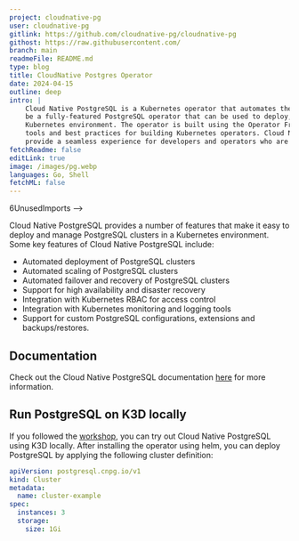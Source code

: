 ```yaml
---
project: cloudnative-pg
user: cloudnative-pg
gitlink: https://github.com/cloudnative-pg/cloudnative-pg
githost: https://raw.githubusercontent.com/
branch: main
readmeFile: README.md
type: blog
title: CloudNative Postgres Operator
date: 2024-04-15
outline: deep
intro: |
    Cloud Native PostgreSQL is a Kubernetes operator that automates the management of PostgreSQL clusters. It's designed to
    be a fully-featured PostgreSQL operator that can be used to deploy, manage, and scale PostgreSQL clusters in a
    Kubernetes environment. The operator is built using the Operator Framework, which is a toolkit that provides a set of
    tools and best practices for building Kubernetes operators. Cloud Native PostgreSQL is designed to be easy to use and to
    provide a seamless experience for developers and operators who are familiar with PostgreSQL.
fetchReadme: false
editLink: true
image: /images/pg.webp
languages: Go, Shell
fetchML: false
---
```

<!--suppress CheckEmptyScriptTag, HtmlUnknownAttribute, ES6UnusedImports -->6UnusedImports -->
<script setup>
 import ArticleItem from '/components/ArticleItem.vue';
 import ArticleFooter from '/components/ArticleFooter.vue';
</script>
<ArticleItem :frontmatter="$frontmatter"/>


Cloud Native PostgreSQL provides a number of features that make it easy to deploy and manage PostgreSQL clusters in a
Kubernetes environment. Some key features of Cloud Native PostgreSQL include:

- Automated deployment of PostgreSQL clusters
- Automated scaling of PostgreSQL clusters
- Automated failover and recovery of PostgreSQL clusters
- Support for high availability and disaster recovery
- Integration with Kubernetes RBAC for access control
- Integration with Kubernetes monitoring and logging tools
- Support for custom PostgreSQL configurations, extensions and backups/restores.

## Documentation

Check out the Cloud Native PostgreSQL documentation [here](https://cloudnative-pg.io/documentation/1.24/) for more
information.

## Run PostgreSQL on K3D locally

If you followed the [workshop](/projects/workshop), you can try out Cloud Native PostgreSQL using K3D locally. After
installing the operator using helm, you can deploy PostgreSQL by applying the following cluster definition:

```yaml
apiVersion: postgresql.cnpg.io/v1
kind: Cluster
metadata:
  name: cluster-example
spec:
  instances: 3
  storage:
    size: 1Gi
```
